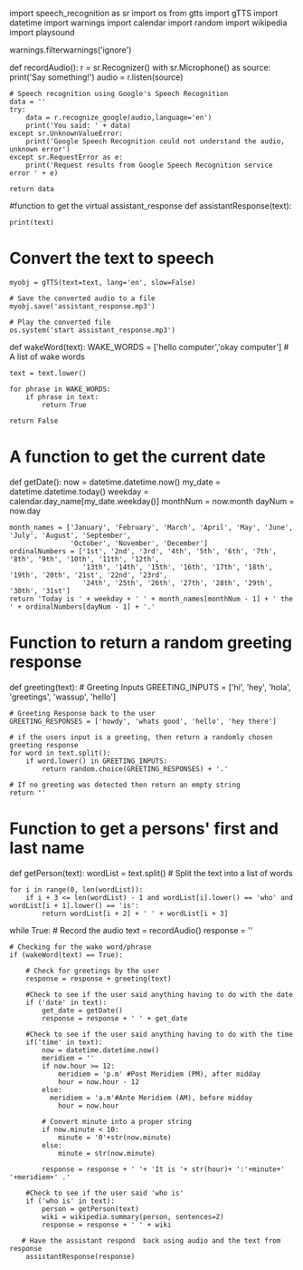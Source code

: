 import speech_recognition as sr
import os
from gtts import gTTS
import datetime
import warnings
import calendar
import random
import wikipedia
import playsound




warnings.filterwarnings('ignore')

def recordAudio():
    r = sr.Recognizer() 
    with sr.Microphone() as source:  
        print('Say something!')
        audio = r.listen(source)

    # Speech recognition using Google's Speech Recognition
    data = ''
    try: 
        data = r.recognize_google(audio,language='en')
        print('You said: ' + data)
    except sr.UnknownValueError: 
        print('Google Speech Recognition could not understand the audio,  unknown error')
    except sr.RequestError as e:  
        print('Request results from Google Speech Recognition service error ' + e)

    return data

#function to get the virtual assistant_response
def assistantResponse(text):

    print(text)

   # Convert the text to speech
    myobj = gTTS(text=text, lang='en', slow=False)

    # Save the converted audio to a file
    myobj.save('assistant_response.mp3')

    # Play the converted file
    os.system('start assistant_response.mp3')

def wakeWord(text):
    WAKE_WORDS = ['hello computer','okay computer'] # A list of wake words

    text = text.lower()  
    
    for phrase in WAKE_WORDS:
        if phrase in text:
            return True

    return False

# A function to get the current date
def getDate():
    now = datetime.datetime.now()
    my_date = datetime.datetime.today()
    weekday = calendar.day_name[my_date.weekday()] 
    monthNum = now.month
    dayNum = now.day

    month_names = ['January', 'February', 'March', 'April', 'May', 'June', 'July', 'August', 'September',
                   'October', 'November', 'December']
    ordinalNumbers = ['1st', '2nd', '3rd', '4th', '5th', '6th', '7th', '8th', '9th', '10th', '11th', '12th',
                      '13th', '14th', '15th', '16th', '17th', '18th', '19th', '20th', '21st', '22nd', '23rd',
                      '24th', '25th', '26th', '27th', '28th', '29th', '30th', '31st']
    return 'Today is ' + weekday + ' ' + month_names[monthNum - 1] + ' the ' + ordinalNumbers[dayNum - 1] + '.'


# Function to return a random greeting response
def greeting(text):
    # Greeting Inputs
    GREETING_INPUTS = ['hi', 'hey', 'hola', 'greetings', 'wassup', 'hello']

    # Greeting Response back to the user
    GREETING_RESPONSES = ['howdy', 'whats good', 'hello', 'hey there']

    # if the users input is a greeting, then return a randomly chosen greeting response
    for word in text.split():
        if word.lower() in GREETING_INPUTS:
            return random.choice(GREETING_RESPONSES) + '.'

    # If no greeting was detected then return an empty string
    return ''

# Function to get a persons' first and last name
def getPerson(text):
    wordList = text.split()  # Split the text into a list of words

    for i in range(0, len(wordList)):
        if i + 3 <= len(wordList) - 1 and wordList[i].lower() == 'who' and wordList[i + 1].lower() == 'is':
            return wordList[i + 2] + ' ' + wordList[i + 3]


while True:
    # Record the audio
    text = recordAudio()
    response = '' 


    # Checking for the wake word/phrase
    if (wakeWord(text) == True):

        # Check for greetings by the user
        response = response + greeting(text) 

        #Check to see if the user said anything having to do with the date
        if ('date' in text):
            get_date = getDate()
            response = response + ' ' + get_date

        #Check to see if the user said anything having to do with the time
        if('time' in text):
            now = datetime.datetime.now()
            meridiem = ''
            if now.hour >= 12:
                meridiem = 'p.m' #Post Meridiem (PM), after midday
                hour = now.hour - 12
            else:
              meridiem = 'a.m'#Ante Meridiem (AM), before midday
                hour = now.hour
                
            # Convert minute into a proper string  
            if now.minute < 10:
                minute = '0'+str(now.minute)
            else:
                minute = str(now.minute)

            response = response + ' '+ 'It is '+ str(hour)+ ':'+minute+' '+meridiem+' .'
        
        #Check to see if the user said 'who is'
        if ('who is' in text):
            person = getPerson(text)
            wiki = wikipedia.summary(person, sentences=2)
            response = response + ' ' + wiki

       # Have the assistant respond  back using audio and the text from response
        assistantResponse(response)